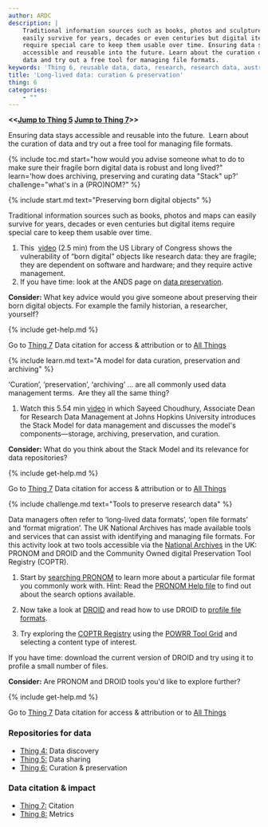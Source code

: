 ```yaml
---
author: ARDC
description: |
    Traditional information sources such as books, photos and sculptures can 
    easily survive for years, decades or even centuries but digital items 
    require special care to keep them usable over time. Ensuring data stays
    accessible and reusable into the future. Learn about the curation of
    data and try out a free tool for managing file formats.
keywords: 'Thing 6, reusable data, data, research, research data, australia'
title: 'Long-lived data: curation & preservation'
thing: 6
categories:
    - ""
---
```

**<<[Jump to Thing 5](thing-5.md) [Jump to Thing 7](thing-7.md)>>**

Ensuring data stays accessible and reusable into the future.  Learn
about the curation of data and try out a free tool for managing file
formats.

{% include toc.md 
    start="how would you advise someone what to do to make sure their fragile born digital data is robust and long lived?"
    learn='how does archiving, preserving and curating data "Stack" up?'
    challenge="what's in a (PRO)NOM?" %}

{% include start.md text="Preserving born digital objects" %}

Traditional information sources such as books, photos and maps can
easily survive for years, decades or even centuries but digital items
require special care to keep them usable over time.

1.  This  [video](https://youtu.be/qEmmeFFafUs) (2.5 min) from the US
    Library of Congress shows the vulnerability of “born digital”
    objects like research data: they are fragile; they are dependent on
    software and hardware; and they require active management.
2.  If you have time: look at the ANDS page on [data
    preservation](https://www.ands.org.au/working-with-data/data-management/data-preservation).

**Consider:** What key advice would you give someone about preserving
their born digital objects. For example the family historian, a
researcher, yourself?

{% include get-help.md %}

Go to [Thing 7](thing-7.md) Data citation for access & attribution or to [All Things](index.md)

{% include learn.md text="A model for data curation, preservation and archiving" %}

‘Curation’, ‘preservation’, ‘archiving’ … are all commonly used data
management terms.  Are they all the same thing?

1. Watch this 5.54 min [video](http://www.clir.org/initiatives-partnerships/data-curation) in
which Sayeed Choudhury, Associate Dean for Research Data Management at
Johns Hopkins University introduces the Stack Model for data management
and discusses the model's components—storage, archiving, preservation,
and curation.

**Consider:** What do you think about the Stack Model and its relevance
for data repositories?

{% include get-help.md %}

Go to [Thing 7](thing-7.md)
Data citation for access & attribution or to [All Things](index.md)

{% include challenge.md text="Tools to preserve research data" %}

Data managers often refer to ‘long-lived data formats’, ‘open file
formats’ and ‘format migration’. The UK National Archives has made
available tools and services that can assist with identifying and
managing file formats. For this activity look at two tools accessible
via the [National Archives](https://www.nationalarchives.gov.uk/PRONOM/Default.aspx#) in
the UK: PRONOM and DROID and the Community Owned digital Preservation
Tool Registry (COPTR).

1. Start by [searching
PRONOM](https://www.nationalarchives.gov.uk/PRONOM/BasicSearch/proBasicSearch.aspx?status=new "Search PRONOM")
to learn more about a particular file format you commonly work
with. Hint: Read the [PRONOM Help
file](https://www.nationalarchives.gov.uk/help/PRONOM/default.htm "PRONOM help files")
to find out about the search options available.

2. Now take a look at
[DROID](https://www.nationalarchives.gov.uk/information-management/manage-information/preserving-digital-records/droid/ "DROID")
and read how to use DROID to [profile file
formats](https://www.nationalarchives.gov.uk/information-management/manage-information/policy-process/digital-continuity/file-profiling-tool-droid/ "Use DROID for profiling file formats").

3. Try exploring the [COPTR
Registry](http://coptr.digipres.org/ "COPTR registry") using the [POWRR
Tool Grid](http://www.digipres.org/tools/ "POWRR Tool Grid") and
selecting a content type of interest.

If you have time: download the current version of DROID and try using it
to profile a small number of files.

**Consider:** Are PRONOM and DROID tools you'd like to explore further?

{% include get-help.md %}

Go to [Thing 7](thing-7.md)
Data citation for access & attribution or to [All Things](index.md)

### Repositories for data

- [Thing 4:](thing-4.md) Data discovery
- [Thing 5:](thing-5.md) Data sharing
- [Thing 6:](thing-6.md) Curation & preservation

### Data citation & impact

- [Thing 7:](thing-7.md) Citation
- [Thing 8:](thing-8.md) Metrics
